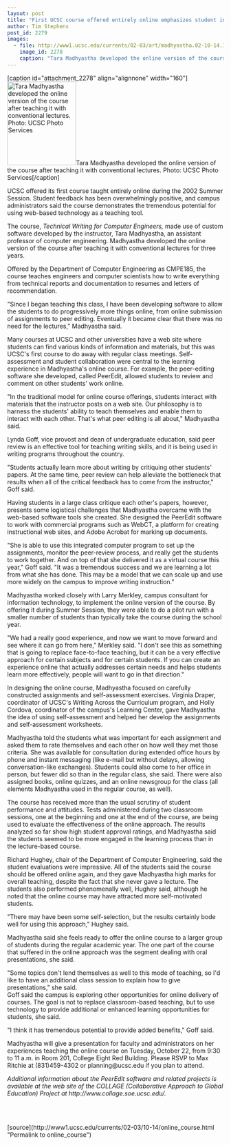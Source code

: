 ```yaml
---
layout: post
title: "First UCSC course offered entirely online emphasizes student involvement"
author: Tim Stephens
post_id: 2279
images:
  - file: http://www1.ucsc.edu/currents/02-03/art/madhyastha.02-10-14.160.jpg
    image_id: 2278
    caption: "Tara Madhyastha developed the online version of the course after teaching it with conventional lectures. Photo: UCSC Photo Services"
---
```


[caption id="attachment_2278" align="alignnone" width="160"]<a href="http://localhost/mysite/wp-content/uploads/2002/10/madhyastha.02-10-14.160.jpg"><img class="size-full wp-image-2278" src="http://localhost/mysite/wp-content/uploads/2002/10/madhyastha.02-10-14.160.jpg" alt="Tara Madhyastha developed the online version of the course after teaching it with conventional lectures. Photo: UCSC Photo Services" width="160" height="194" /></a>Tara Madhyastha developed the online version of the course after teaching it with conventional lectures. Photo: UCSC Photo Services[/caption]
<p>
  UCSC offered its first course taught entirely online during the 2002 Summer Session. Student feedback has been overwhelmingly positive, and campus administrators said the course demonstrates the tremendous potential for using web-based technology as a teaching tool.
</p>
<p>
  The course, <i>Technical Writing for Computer Engineers,</i> made use of custom software developed by the instructor, Tara Madhyastha, an assistant professor of computer engineering. Madhyastha developed the online version of the course after teaching it with conventional lectures for three years.
</p>
<p>
  Offered by the Department of Computer Engineering as CMPE185, the course teaches engineers and computer scientists how to write everything from technical reports and documentation to resumes and letters of recommendation.
</p>
<p>
  "Since I began teaching this class, I have been developing software to allow the students to do progressively more things online, from online submission of assignments to peer editing. Eventually it became clear that there was no need for the lectures," Madhyastha said.
</p>
<p>
  Many courses at UCSC and other universities have a web site where students can find various kinds of information and materials, but this was UCSC's first course to do away with regular class meetings. Self-assessment and student collaboration were central to the learning experience in Madhyastha's online course. For example, the peer-editing software she developed, called PeerEdit, allowed students to review and comment on other students' work online.
</p>
<p>
  "In the traditional model for online course offerings, students interact with materials that the instructor posts on a web site. Our philosophy is to harness the students' ability to teach themselves and enable them to interact with each other. That's what peer editing is all about," Madhyastha said.
</p>
<p>
  Lynda Goff, vice provost and dean of undergraduate education, said peer review is an effective tool for teaching writing skills, and it is being used in writing programs throughout the country.
</p>
<p>
  "Students actually learn more about writing by critiquing other students' papers. At the same time, peer review can help alleviate the bottleneck that results when all of the critical feedback has to come from the instructor," Goff said.
</p>
<p>
  Having students in a large class critique each other's papers, however, presents some logistical challenges that Madhyastha overcame with the web-based software tools she created. She designed the PeerEdit software to work with commercial programs such as WebCT, a platform for creating instructional web sites, and Adobe Acrobat for marking up documents.
</p>
<p>
  "She is able to use this integrated computer program to set up the assignments, monitor the peer-review process, and really get the students to work together. And on top of that she delivered it as a virtual course this year," Goff said. "It was a tremendous success and we are learning a lot from what she has done. This may be a model that we can scale up and use more widely on the campus to improve writing instruction."
</p>
<p>
  Madhyastha worked closely with Larry Merkley, campus consultant for information technology, to implement the online version of the course. By offering it during Summer Session, they were able to do a pilot run with a smaller number of students than typically take the course during the school year.
</p>
<p>
  "We had a really good experience, and now we want to move forward and see where it can go from here," Merkley said. "I don't see this as something that is going to replace face-to-face teaching, but it can be a very effective approach for certain subjects and for certain students. If you can create an experience online that actually addresses certain needs and helps students learn more effectively, people will want to go in that direction."
</p>
<p>
  In designing the online course, Madhyastha focused on carefully constructed assignments and self-assessment exercises. Virginia Draper, coordinator of UCSC's Writing Across the Curriculum program, and Holly Cordova, coordinator of the campus's Learning Center, gave Madhyastha the idea of using self-assessment and helped her develop the assignments and self-assessment worksheets.
</p>
<p>
  Madhyastha told the students what was important for each assignment and asked them to rate themselves and each other on how well they met those criteria. She was available for consultation during extended office hours by phone and instant messaging (like e-mail but without delays, allowing conversation-like exchanges). Students could also come to her office in person, but fewer did so than in the regular class, she said. There were also assigned books, online quizzes, and an online newsgroup for the class (all elements Madhyastha used in the regular course, as well).
</p>
<p>
  The course has received more than the usual scrutiny of student performance and attitudes. Tests administered during two classroom sessions, one at the beginning and one at the end of the course, are being used to evaluate the effectiveness of the online approach. The results analyzed so far show high student approval ratings, and Madhyastha said the students seemed to be more engaged in the learning process than in the lecture-based course.
</p>
<p>
  Richard Hughey, chair of the Department of Computer Engineering, said the student evaluations were impressive. All of the students said the course should be offered online again, and they gave Madhyastha high marks for overall teaching, despite the fact that she never gave a lecture. The students also performed phenomenally well, Hughey said, although he noted that the online course may have attracted more self-motivated students.
</p>
<p>
  "There may have been some self-selection, but the results certainly bode well for using this approach," Hughey said.
</p>
<p>
  Madhyastha said she feels ready to offer the online course to a larger group of students during the regular academic year. The one part of the course that suffered in the online approach was the segment dealing with oral presentations, she said.
</p>
<p>
  "Some topics don't lend themselves as well to this mode of teaching, so I'd like to have an additional class session to explain how to give presentations," she said.<br>
  Goff said the campus is exploring other opportunities for online delivery of courses. The goal is not to replace classroom-based teaching, but to use technology to provide additional or enhanced learning opportunities for students, she said.
</p>
<p>
  "I think it has tremendous potential to provide added benefits," Goff said.
</p>
<p>
  Madhyastha will give a presentation for faculty and administrators on her experiences teaching the online course on Tuesday, October 22, from 9:30 to 11 a.m. in Room 201, College Eight Red Building. Please RSVP to Max Ritchie at (831)459-4302 or planning@ucsc.edu if you plan to attend.
</p>
<p>
  <i>Additional information about the PeerEdit software and related projects is available at the web site of the COLLAGE (Collaborative Approach to Global Education) Project at http://www.collage.soe.ucsc.edu/.<br></i>
</p>
<p>
  <br>
  <br>

</p>
<p>

</p>
[source](http://www1.ucsc.edu/currents/02-03/10-14/online_course.html "Permalink to online_course")
